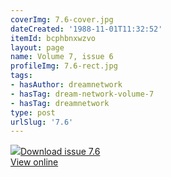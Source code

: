 ```yaml
---
coverImg: 7.6-cover.jpg
dateCreated: '1988-11-01T11:32:52'
itemId: bcphbnxwzvo
layout: page
name: Volume 7, issue 6
profileImg: 7.6-rect.jpg
tags:
- hasAuthor: dreamnetwork
- hasTag: dream-network-volume-7
- hasTag: dreamnetwork
type: post
urlSlug: '7.6'
---
```

<img class="card-journal-img" src="../images/7.6-rect.jpg"/><a href="../files/pdfs/Volume_7/7.6-Dream-Network-Bulletin_Volume-7-Number-6.pdf" download="">Download issue 7.6</a><br><a href="../files/pdfs/Volume_7/7.6-Dream-Network-Bulletin_Volume-7-Number-6.pdf">View online</a>